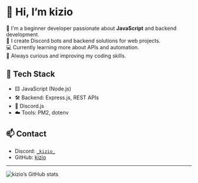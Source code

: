 # 👋 Hi, I’m kizio

🌱 I'm a beginner developer passionate about **JavaScript** and backend development.  
🤖 I create Discord bots and backend solutions for web projects.  
💻 Currently learning more about APIs and automation.  
🎯 Always curious and improving my coding skills.  

## 🚀 Tech Stack
- 🟨 JavaScript (Node.js)
- 🛠️ Backend: Express.js, REST APIs
- 🤖 Discord.js
- ☁️ Tools: PM2, dotenv

## 📫 Contact
- Discord: [`_kizio_`](https://discord.com/users/942076606179078175)  
- GitHub: [kizio](https://github.com/kizio806)

---

![kizio’s GitHub stats](https://github-readme-stats.vercel.app/api?username=kizio806&show_icons=true&theme=radical)
